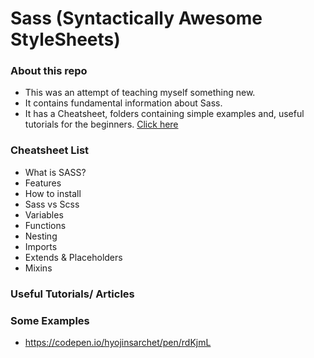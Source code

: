 # Sass (Syntactically Awesome StyleSheets)

### About this repo

* This was an attempt of teaching myself something new.
* It contains fundamental information about Sass.
* It has a Cheatsheet, folders containing simple examples and, useful tutorials for the beginners.
  [Click here](https://github.com/hyojinsarchet/sass-cheatsheet/blob/master/sass/readme.md)

### Cheatsheet List

* What is SASS?
* Features
* How to install
* Sass vs Scss
* Variables
* Functions
* Nesting
* Imports
* Extends & Placeholders
* Mixins

### Useful Tutorials/ Articles

### Some Examples

* https://codepen.io/hyojinsarchet/pen/rdKjmL
